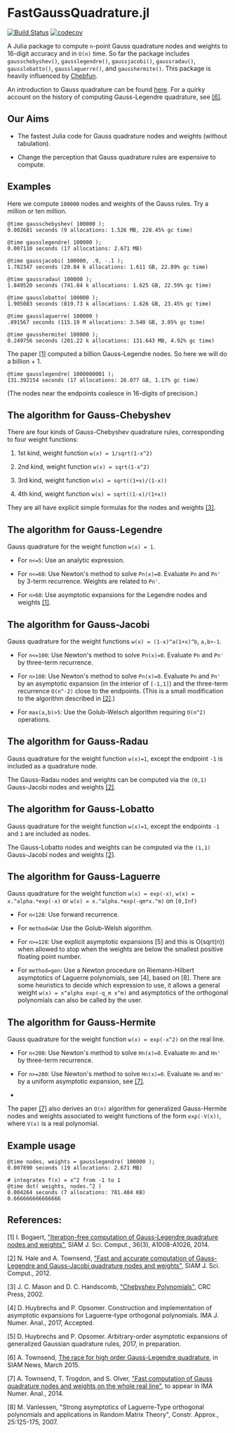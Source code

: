 FastGaussQuadrature.jl
=========
[![Build Status](https://travis-ci.org/ajt60gaibb/FastGaussQuadrature.jl.svg?branch=master)](https://travis-ci.org/ajt60gaibb/FastGaussQuadrature.jl) [![codecov](https://codecov.io/gh/ajt60gaibb/FastGaussQuadrature.jl/branch/master/graph/badge.svg)](https://codecov.io/gh/ajt60gaibb/FastGaussQuadrature.jl)

A Julia package to compute `n`-point Gauss quadrature nodes and weights to 16-digit accuracy and in `O(n)` time. So far the package includes `gausschebyshev()`, `gausslegendre()`, `gaussjacobi()`, `gaussradau()`, `gausslobatto()`, `gausslaguerre()`, and `gausshermite()`. This package is heavily influenced by <a href="http://www.chebfun.org">Chebfun</a>.

An introduction to Gauss quadrature can be found <a href="http://en.wikipedia.org/wiki/Gaussian_quadrature">here</a>. For a quirky account on the history of computing Gauss-Legendre quadrature, see <a href="http://math.mit.edu/~ajt/papers/QuadratureEssay.pdf">[6]</a>.

## Our Aims

* The fastest Julia code for Gauss quadrature nodes and weights (without tabulation).

* Change the perception that Gauss quadrature rules are expensive to compute.

## Examples
Here we compute `100000` nodes and weights of the Gauss rules. Try a million or ten million.

```
@time gausschebyshev( 100000 );
0.002681 seconds (9 allocations: 1.526 MB, 228.45% gc time)

@time gausslegendre( 100000 ); 
0.007110 seconds (17 allocations: 2.671 MB)

@time gaussjacobi( 100000, .9, -.1 );
1.782347 seconds (20.84 k allocations: 1.611 GB, 22.89% gc time)

@time gaussradau( 100000 );
1.849520 seconds (741.84 k allocations: 1.625 GB, 22.59% gc time)

@time gausslobatto( 100000 );
1.905083 seconds (819.73 k allocations: 1.626 GB, 23.45% gc time)

@time gausslaguerre( 100000 )
.891567 seconds (115.19 M allocations: 3.540 GB, 3.05% gc time)

@time gausshermite( 100000 );
0.249756 seconds (201.22 k allocations: 131.643 MB, 4.92% gc time)
```

The paper <a href="http://epubs.siam.org/doi/abs/10.1137/140954969">[1]</a> computed a billion Gauss-Legendre nodes. So here we will do a billion + 1.
```
@time gausslegendre( 1000000001 );
131.392154 seconds (17 allocations: 26.077 GB, 1.17% gc time)
```
(The nodes near the endpoints coalesce in 16-digits of precision.)

## The algorithm for Gauss-Chebyshev
There are four kinds of Gauss-Chebyshev quadrature rules, corresponding to four weight functions:

1. 1st kind, weight function `w(x) = 1/sqrt(1-x^2)`

2. 2nd kind, weight function `w(x) = sqrt(1-x^2)`

3. 3rd kind, weight function `w(x) = sqrt((1+x)/(1-x))`

4. 4th kind, weight function `w(x) = sqrt((1-x)/(1+x))`

They are all have explicit simple formulas for the nodes and weights <a href="http://books.google.com/books?id=8FHf0P3to0UC&lpg=PP1&pg=PA180#v=onepage&q&f=false">[3]</a>.
## The algorithm for Gauss-Legendre
Gauss quadrature for the weight function `w(x) = 1`.

* For `n<=5`: Use an analytic expression.

* For `n<=60`: Use Newton's method to solve `Pn(x)=0`. Evaluate `Pn` and `Pn'` by 3-term recurrence. Weights are related to `Pn'`.

* For `n>60`: Use asymptotic expansions for the Legendre nodes and weights <a href="http://epubs.siam.org/doi/abs/10.1137/140954969">[1]</a>.  

## The algorithm for Gauss-Jacobi
Gauss quadrature for the weight functions `w(x) = (1-x)^a(1+x)^b`, `a,b>-1`.

*  For `n<=100`: Use Newton's method to solve `Pn(x)=0`. Evaluate `Pn` and `Pn'` by three-term recurrence.

*  For `n>100`: Use Newton's method to solve `Pn(x)=0`. Evaluate `Pn` and `Pn'` by an asymptotic expansion (in the interior of `[-1,1]`) and the three-term recurrence `O(n^-2)` close to the endpoints. (This is a small modification to the algorithm described in <a href="http://epubs.siam.org/doi/abs/10.1137/120889873">[2]</a>.)

* For `max(a,b)>5`: Use the Golub-Welsch algorithm requiring `O(n^2)` operations. 

## The algorithm for Gauss-Radau
Gauss quadrature for the weight function `w(x)=1`, except the endpoint `-1` is included as a quadrature node.

The Gauss-Radau nodes and weights can be computed via the `(0,1)` Gauss-Jacobi nodes and weights <a href="http://epubs.siam.org/doi/abs/10.1137/120889873">[2]</a>.

## The algorithm for Gauss-Lobatto
Gauss quadrature for the weight function `w(x)=1`, except the endpoints `-1` and `1` are included as nodes.

The Gauss-Lobatto nodes and weights can be computed via the `(1,1)` Gauss-Jacobi nodes and weights <a href="http://epubs.siam.org/doi/abs/10.1137/120889873">[2]</a>.

## The algorithm for Gauss-Laguerre
Gauss quadrature for the weight function `w(x) = exp(-x)`, `w(x) = x.^alpha.*exp(-x)` or `w(x) = x.^alpha.*exp(-qm*x.^m)` on `[0,Inf)`

* For `n<128`: Use forward recurrence. 

* For `method=GW`: Use the Golub-Welsh algorithm.

* For `n>=128`: Use explicit asymptotic expansions [5] and this is O(sqrt(n)) when allowed to stop when the weights are below the smallest positive floating point number.

* For `method=gen`: Use a Newton procedure on Riemann-Hilbert asymptotics of Laguerre polynomials, see [4], based on [8]. There are some heuristics to decide which expression to use, it allows a general weight `w(x) = x^alpha exp(-q_m x^m)` and asymptotics of the orthogonal polynomials can also be called by the user.


## The algorithm for Gauss-Hermite
Gauss quadrature for the weight function `w(x) = exp(-x^2)` on the real line.

* For `n<200`: Use Newton's method to solve `Hn(x)=0`. Evaluate `Hn` and `Hn'` by three-term recurrence.

* For `n>=200`: Use Newton's method to solve `Hn(x)=0`. Evaluate `Hn` and `Hn'` by a uniform asymptotic expansion, see <a href="http://arxiv.org/abs/1410.5286">[7]</a>.
*
The paper <a href="http://arxiv.org/abs/1410.5286">[7]</a> also derives an `O(n)` algorithm for generalized Gauss-Hermite nodes and weights associated to weight functions of the form `exp(-V(x))`, where `V(x)` is a real polynomial.

## Example usage


```
@time nodes, weights = gausslegendre( 100000 );
0.007890 seconds (19 allocations: 2.671 MB)

# integrates f(x) = x^2 from -1 to 1
@time dot( weights, nodes.^2 )
0.004264 seconds (7 allocations: 781.484 KB)
0.666666666666666
```

## References:
[1] I. Bogaert, <a href="http://epubs.siam.org/doi/abs/10.1137/140954969">"Iteration-free computation of Gauss-Legendre quadrature nodes and weights"</a>, SIAM J. Sci. Comput., 36(3), A1008-A1026, 2014.

[2] N. Hale and A. Townsend, <a href="http://epubs.siam.org/doi/abs/10.1137/120889873">"Fast and accurate computation of Gauss-Legendre and Gauss-Jacobi quadrature
       nodes and weights"</a>, SIAM J. Sci. Comput., 2012.

[3] J. C. Mason and D. C. Handscomb, <a href="http://books.google.com/books?id=8FHf0P3to0UC&lpg=PP1&dq=Mason%20and%20Handscomb&pg=PP1#v=onepage&q=Mason%20and%20Handscomb&f=false">"Chebyshev Polynomials"</a>, CRC Press, 2002.

[4] D. Huybrechs and P. Opsomer. Construction and implementation of asymptotic expansions for Laguerre-type orthogonal polynomials. IMA J. Numer. Anal., 2017, Accepted.

[5] D. Huybrechs and P. Opsomer. Arbitrary-order asymptotic expansions of generalized Gaussian quadrature rules, 2017, in preparation.

[6] A. Townsend, <a href="http://math.mit.edu/~ajt/papers/QuadratureEssay.pdf"> The race for high order Gauss-Legendre quadrature</a>, in SIAM News, March 2015.  

[7] A. Townsend, T. Trogdon, and S. Olver, <a href="http://arxiv.org/abs/1410.5286">"Fast computation of Gauss quadrature nodes and weights on the whole real line"</a>, to appear in IMA Numer. Anal., 2014.

[8] M. Vanlessen, "Strong asymptotics of Laguerre-Type orthogonal polynomials and applications in Random Matrix Theory", Constr. Approx., 25:125-175, 2007.
